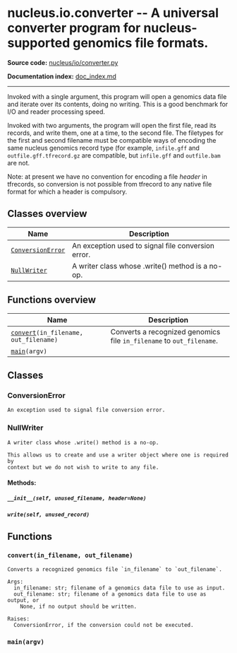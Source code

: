 # nucleus.io.converter -- A universal converter program for nucleus-supported genomics file formats.
**Source code:** [nucleus/io/converter.py](https://github.com/google/nucleus/tree/master/nucleus/io/converter.py)

**Documentation index:** [doc_index.md](../../doc_index.md)

---
Invoked with a single argument, this program will open a genomics data file and
iterate over its contents, doing no writing.  This is a good benchmark for I/O
and reader processing speed.

Invoked with two arguments, the program will open the first file, read its
records, and write them, one at a time, to the second file.  The filetypes for
the first and second filename must be compatible ways of encoding the same
nucleus genomics record type (for example, `infile.gff` and
`outfile.gff.tfrecord.gz` are compatible, but `infile.gff` and `outfile.bam` are
not.

Note: at present we have no convention for encoding a file *header* in
tfrecords, so conversion is not possible from tfrecord to any native file format
for which a header is compulsory.

## Classes overview
Name | Description
-----|------------
[`ConversionError`](#conversionerror) | An exception used to signal file conversion error.
[`NullWriter`](#nullwriter) | A writer class whose .write() method is a no-op.

## Functions overview
Name | Description
-----|------------
[`convert`](#convert)`(in_filename, out_filename)` | Converts a recognized genomics file `in_filename` to `out_filename`.
[`main`](#main)`(argv)` | 

## Classes
### ConversionError
```
An exception used to signal file conversion error.
```

### NullWriter
```
A writer class whose .write() method is a no-op.

This allows us to create and use a writer object where one is required by
context but we do not wish to write to any file.
```

#### Methods:
<a name="__init__"></a>
##### `__init__(self, unused_filename, header=None)`


<a name="write"></a>
##### `write(self, unused_record)`


## Functions
<a name="convert"></a>
### `convert(in_filename, out_filename)`
```
Converts a recognized genomics file `in_filename` to `out_filename`.

Args:
  in_filename: str; filename of a genomics data file to use as input.
  out_filename: str; filename of a genomics data file to use as output, or
    None, if no output should be written.

Raises:
  ConversionError, if the conversion could not be executed.
```

<a name="main"></a>
### `main(argv)`


